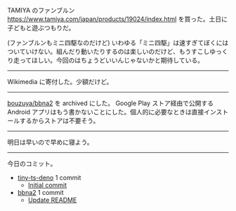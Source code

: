 TAMIYA のファンブルン <https://www.tamiya.com/japan/products/19024/index.html> を買った。土日に子どもと遊ぶつもりだ。

(ファンブルンもミニ四駆なのだけど) いわゆる「ミニ四駆」は速すぎてぼくにはついていけない。組んだり動いたりするのは楽しいのだけど、もうすこしゆっくり走ってほしい。今回のはちょうどいいんじゃないかと期待している。

---

Wikimedia に寄付した。少額だけど。

---

[bouzuya/bbna2] を archived にした。 Google Play ストア経由で公開する Android アプリはもう書かないことにした。個人的に必要なときは直接インストールするからストアは不要そう。

---

明日は早いので早めに寝よう。

---

今日のコミット。

- [tiny-ts-deno](https://github.com/bouzuya/tiny-ts-deno) 1 commit
  - [Initial commit](https://github.com/bouzuya/tiny-ts-deno/commit/d672b6fe82aa57a8341fefc0b9d68d594bea7700)
- [bbna2](https://github.com/bouzuya/bbna2) 1 commit
  - [Update README](https://github.com/bouzuya/bbna2/commit/d6d2d2644b00e172f313a4be10fa5328c6488e1e)

[bouzuya/bbna2]: https://github.com/bouzuya/bbna2
